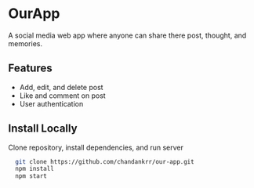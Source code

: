 # OurApp

A social media web app where anyone can share there post, thought, and memories.

## Features

- Add, edit, and delete post
- Like and comment on post
- User authentication

## Install Locally

Clone repository, install dependencies, and run server

```bash
  git clone https://github.com/chandankrr/our-app.git
  npm install
  npm start
```
